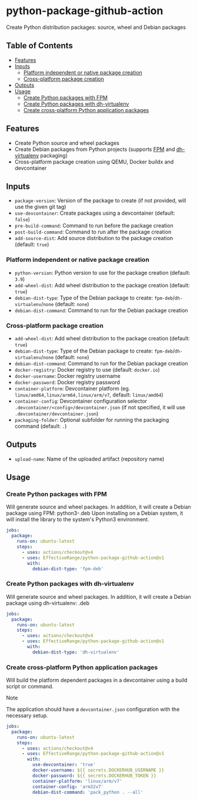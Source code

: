 # python-package-github-action

Create Python distribution packages: source, wheel and Debian packages

## Table of Contents

- [Features](#features)
- [Inputs](#inputs)
  - [Platform independent or native package creation](#platform-independent-or-native-package-creation)
  - [Cross-platform package creation](#cross-platform-package-creation)
- [Outputs](#outputs)
- [Usage](#usage)
  - [Create Python packages with FPM](#create-python-packages-with-fpm)
  - [Create Python packages with dh-virtualenv](#create-python-packages-with-dh-virtualenv)
  - [Create cross-platform Python application packages](#create-cross-platform-python-application-packages)

## Features

- Create Python source and wheel packages
- Create Debian packages from Python projects (supports [FPM](https://fpm.readthedocs.io/en/latest/)
  and [dh-virtualenv](https://dh-virtualenv.readthedocs.io/en/latest/) packaging)
- Cross-platform package creation using QEMU, Docker buildx and devcontainer

## Inputs

- `package-version`: Version of the package to create (if not provided, will use the given git tag)
- `use-devcontainer`: Create packages using a devcontainer (default: `false`)
- `pre-build-command`: Command to run before the package creation
- `post-build-command`: Command to run after the package creation
- `add-source-dist`: Add source distribution to the package creation (default: `true`)

### Platform independent or native package creation

- `python-version`: Python version to use for the package creation (default: `3.9`)
- `add-wheel-dist`: Add wheel distribution to the package creation (default: `true`)
- `debian-dist-type`: Type of the Debian package to create: `fpm-deb`/`dh-virtualenv`/`none` (default: `none`)
- `debian-dist-command`: Command to run for the Debian package creation

### Cross-platform package creation

- `add-wheel-dist`: Add wheel distribution to the package creation (default: `true`)
- `debian-dist-type`: Type of the Debian package to create: `fpm-deb`/`dh-virtualenv`/`none` (default: `none`)
- `debian-dist-command`: Command to run for the Debian package creation
- `docker-registry`: Docker registry to use (default: `docker.io`)
- `docker-username`: Docker registry username
- `docker-password`: Docker registry password
- `container-platform`: Devcontainer platform (eg. `linux/amd64,linux/arm64,linux/arm/v7`, default: `linux/amd64`)
- `container-config`: Devcontainer configuration selector `.devcontainer/<config>/devcontainer.json` (if not
  specified, it will use `.devcontainer/devcontainer.json`)
- `packaging-folder`: Optional subfolder for running the packaging command (default: `.`)

## Outputs

- `upload-name`: Name of the uploaded artifact (repository name)

## Usage

### Create Python packages with FPM

Will generate source and wheel packages.
In addition, it will create a Debian package using FPM: python3-<library>.deb
Upon installing on a Debian system, it will install the library to the system's Python3 environment.

```yaml
jobs:
  package:
    runs-on: ubuntu-latest
    steps:
      - uses: actions/checkout@v4
      - uses: EffectiveRange/python-package-github-action@v1
        with:
          debian-dist-type: 'fpm-deb'
```

### Create Python packages with dh-virtualenv

Will generate source and wheel packages.
In addition, it will create a Debian package using dh-virtualenv: <application>.deb

```yaml
jobs:
  package:
    runs-on: ubuntu-latest
    steps:
      - uses: actions/checkout@v4
      - uses: EffectiveRange/python-package-github-action@v1
        with:
          debian-dist-type: 'dh-virtualenv'
```

### Create cross-platform Python application packages

Will build the platform dependent packages in a devcontainer using a build script or command.

> [!Note]
> The application should have a `devcontainer.json` configuration with the necessary setup.

```yaml
jobs:
  package:
    runs-on: ubuntu-latest
    steps:
      - uses: actions/checkout@v4
      - uses: EffectiveRange/python-package-github-action@v1
        with:
          use-devcontainer: 'true'
          docker-username: ${{ secrets.DOCKERHUB_USERNAME }}
          docker-password: ${{ secrets.DOCKERHUB_TOKEN }}
          container-platform: 'linux/arm/v7'
          container-config: 'arm32v7'
          debian-dist-command: 'pack_python . --all'
```
